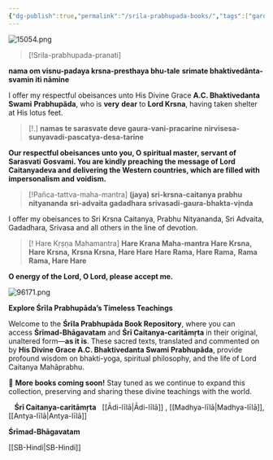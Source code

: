 ```yaml
---
{"dg-publish":true,"permalink":"/srila-prabhupada-books/","tags":["gardenEntry"],"created":"2025-03-04T22:18:24.804+05:30","updated":"2025-03-04T22:58:40.871+05:30"}
---
```


![15054.png](/img/user/15054.png)




> [!Srila-prabhupada-pranati]
>
**nama om visnu-padaya krsna-presthaya bhu-tale**
**srimate bhaktivedânta-svamin iti nāmine**



I offer my respectful obeisances unto His Divine Grace **A.C. Bhaktivedanta Swami**
**Prabhupãda**, who is **very** **dear** to **Lord Krsna**, having taken shelter at His lotus
feet.

> [!.]
> **namas te sarasvate deve gaura-vani-pracarine**
> **nirvisesa-sunyavadi-pascatya-desa-tarine**




**Our respectful obeisances unto you, O spiritual master, servant of Sarasvati**
**Gosvami. You are kindly preaching the message of Lord Caitanyadeva and**
**delivering the Western countries, which are filled with impersonalism and**
**voidism.**



> [!Pañca-tattva-maha-mantra]
> **(jaya) sri-krsna-caitanya prabhu nityananda**
> **sri-advaita gadadhara srivasadi-gaura-bhakta-vịnda**


I offer my obeisances to Sri Krsna Caitanya, Prabhu Nityananda, Sri Advaita,
Gadadhara, Srivasa and all others in the line of devotion.

> [! Hare Kṛṣṇa Mahamantra]
> **Hare Krana Maha-mantra**
> **Hare Krsna, Hare Krsna,**
> **Krsna Krsna, Hare Hare**
> **Hare Rama, Hare Rama,**
> **Rama Rama, Hare Hare**

**O energy of the Lord, O Lord, please accept me.**


![96171.png](/img/user/96171.png)

**Explore Śrīla Prabhupāda’s Timeless Teachings**

Welcome to the **Śrīla Prabhupāda Book Repository**, where you can access **Śrīmad-Bhāgavatam** and **Śrī Caitanya-caritāmṛta** in their original, unaltered form—**as it is**. These sacred texts, translated and commented on by **His Divine Grace A.C. Bhaktivedanta Swami Prabhupāda**, provide profound wisdom on bhakti-yoga, spiritual philosophy, and the life of Lord Caitanya Mahāprabhu.

📖 **More books coming soon!** Stay tuned as we continue to expand this collection, preserving and sharing these divine teachings with the world.

 
 **Śrī Caitanya-caritāmṛta**
 
[[Ādi-līlā\|Ādi-līlā]] , [[Madhya-līlā\|Madhya-līlā]], [[Antya-līlā\|Antya-līlā]]

**Śrīmad-Bhāgavatam**

[[SB-Hindi\|SB-Hindi]]